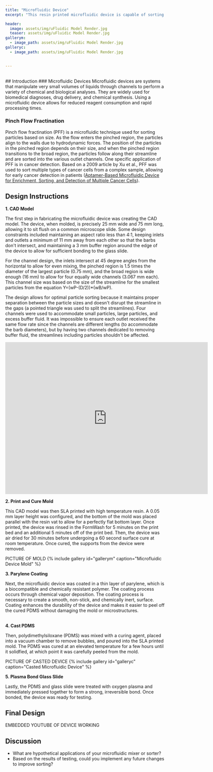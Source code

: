 ```yaml
---
title: "Microfluidic Device"
excerpt: "This resin printed microfluidic device is capable of sorting particles (125 – 150 μm and 425 – 500 μm) with pinch flow fractionation."

header:
  image: assets/img/uFluidic Model Render.jpg
  teaser: assets/img/uFluidic Model Render.jpg
gallerym:
  - image_path: assets/img/uFluidic Model Render.jpg
galleryc:
  - image_path: assets/img/uFluidic Model Render.jpg

   
---
```

<br>
## Introduction
### Microfluidic Devices
Microfluidic devices are systems that manipulate very small volumes of liquids through channels to perform a variety of chemical and biological analyses. They are widely used for biomedical diagnoses, drug delivery, and chemical synthesis. Using a microfluidic device allows for reduced reagent consumption and rapid processing times.

### Pinch Flow Fractination
Pinch flow fractination (PFF) is a microfluidic technique used for sorting particles based on size. As the flow enters the pinched region, the particles align to the walls due to hydrodynamic forces. The position of the particles in the pinched region depends on their size, and when the pinched region transitions to the broad region, the particles follow along their streamline and are sorted into the various outlet channels. One specific application of PFF is in cancer detection. Based on a 2009 article by Xu et al., PFF was used to sort multiple types of cancer cells from a complex sample, allowing for early cancer detection in patients ([Aptamer-Based Microfluidic Device for Enrichment, Sorting, and Detection of Multiple Cancer Cells](https://pubs.acs.org/doi/10.1021/ac9012072)).


## Design Instructions

**1. CAD Model**<br>

The first step in fabricating the microfluidic device was creating the CAD model. The device, when molded, is precisely 25 mm wide and 75 mm long, allowing it to sit flush on a common microscope slide. Some design constraints included maintaining an aspect ratio less than 4:1, keeping inlets and outlets a minimum of 11 mm away from each other so that the barbs don't intersect, and maintaining a 3 mm buffer region around the edge of the device to allow for sufficient bonding to the glass slide.<br>

For the channel design, the inlets intersect at 45 degree angles from the horizontal to allow for even mixing, the pinched region is 1.5 times the diameter of the largest particle (0.75 mm), and the broad region is wide enough (16 mm) to allow for four equally wide channels (3.067 mm each). This channel size was based on the size of the streamline for the smallest particles from the equation Y=(wP-(D/2))*(wB/wP).<br>

The design allows for optimal particle sorting because it maintains proper separation between the particle sizes and doesn't disrupt the streamline in the gaps (a pointed triangle was used to split the streamlines). Four channels were used to accommodate small particles, large particles, and excess buffer fluid. It was impossible to ensure each outlet received the same flow rate since the channels are different lengths (to accommodate the barb diameters), but by having two channels dedicated to removing buffer fluid, the streamlines including particles shouldn't be affected.<br>

<iframe src="https://vanderbilt643.autodesk360.com/shares/public/SH286ddQT78850c0d8a498a7e80bce8385f9?mode=embed" width="640" height="480" allowfullscreen="true" webkitallowfullscreen="true" mozallowfullscreen="true"  frameborder="0"></iframe>

<br>

**2. Print and Cure Mold**<br>

This CAD model was then SLA printed with high temperature resin. A 0.05 mm layer height was configured, and the bottom of the mold was placed parallel with the resin vat to allow for a perfectly flat bottom layer. Once printed, the device was rinsed in the FormWash for 5 minutes on the print bed and an additional 5 minutes off of the print bed. Then, the device was air dried for 30 minutes before undergoing a 60 second surface cure at room temperature. Once cured, the supports from the device were removed.
<br>

PICTURE OF MOLD
{% include gallery id="gallerym" caption="Microfluidic Device Mold" %}


**3. Parylene Coating**<br>

Next, the microfluidic device was coated in a thin layer of parylene, which is a biocompatible and chemically resistant polymer. The coating process occurs through chemical vapor deposition. The coating process is necessary to create a smooth, non-stick, and chemically inert, surface. Coating enhances the durability of the device and makes it easier to peel off the cured PDMS without damaging the mold or microstructures.
<br><br>


**4. Cast PDMS**<br>

Then, polydimethylsiloxane (PDMS) was mixed with a curing agent, placed into a vacuum chamber to remove bubbles, and poured into the SLA printed mold. The PDMS was cured at an elevated temperature for a few hours until it solidfied, at which point it was carefully peeled from the mold. 
<br>

PICTURE OF CASTED DEVICE
{% include gallery id="galleryc" caption="Casted Microfluidic Device" %}


**5. Plasma Bond Glass Slide**<br>

Lastly, the PDMS and glass slide were treated with oxygen plasma and immediately pressed together to form a strong, irreversible bond. Once bonded, the device was ready for testing. 


## Final Design

EMBEDDED YOUTUBE OF DEVICE WORKING


## Discussion

* What are hypothetical applications of your microfluidic mixer or sorter? 
* Based on the results of testing, could you implement any future changes to improve 
sorting? 

